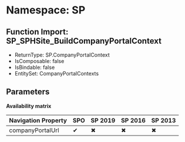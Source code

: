 # Namespace: SP

## Function Import: SP_SPHSite_BuildCompanyPortalContext

- ReturnType: SP.CompanyPortalContext
- IsComposable: false
- IsBindable: false
- EntitySet: CompanyPortalContexts

## Parameters

**Availability matrix**

Navigation Property | SPO | SP 2019 | SP 2016 | SP 2013
----------|-----|---------|---------|--------
companyPortalUrl | ✔ | ✖ | ✖ | ✖

